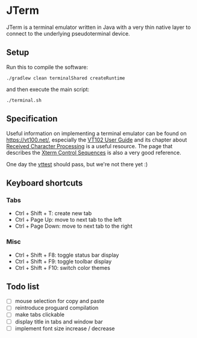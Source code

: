 # JTerm

JTerm is a terminal emulator written in Java with a very thin native layer to
connect to the underlying pseudoterminal device.

## Setup

Run this to compile the software:

    ./gradlew clean terminalShared createRuntime

and then execute the main script:

    ./terminal.sh

## Specification

Useful information on implementing a terminal emulator can be found
on <https://vt100.net/>, especially the [VT102 User
Guide](https://vt100.net/docs/vt102-ug/) and its chapter about
[Received Character Processing](https://vt100.net/docs/vt102-ug/chapter5.html)
is a useful resource. The page that describes the
[Xterm Control Sequences](https://www.xfree86.org/current/ctlseqs.html) is
also a very good reference.

One day the [vttest](https://invisible-island.net/vttest/vttest.html) should
pass, but we're not there yet :)

## Keyboard shortcuts

### Tabs
* Ctrl + Shift + T: create new tab
* Ctrl + Page Up: move to next tab to the left
* Ctrl + Page Down: move to next tab to the right

### Misc
* Ctrl + Shift + F8: toggle status bar display
* Ctrl + Shift + F9: toggle toolbar display
* Ctrl + Shift + F10: switch color themes

## Todo list

* [ ] mouse selection for copy and paste
* [ ] reintroduce proguard compilation
* [ ] make tabs clickable
* [ ] display title in tabs and window bar
* [ ] implement font size increase / decrease
